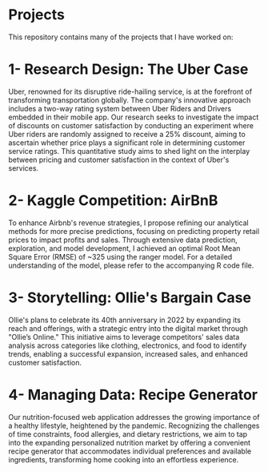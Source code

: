 # Projects
This repository contains many of the projects that I have worked on:

# 1- Research Design: The Uber Case
Uber, renowned for its disruptive ride-hailing service, is at the forefront of transforming transportation globally.
The company's innovative approach includes a two-way rating system between Uber Riders and Drivers embedded in their mobile app.
Our research seeks to investigate the impact of discounts on customer satisfaction by conducting an experiment where Uber riders are randomly assigned to receive a 25% discount, aiming to ascertain whether price plays a significant role in determining customer service ratings.
This quantitative study aims to shed light on the interplay between pricing and customer satisfaction in the context of Uber's services.

# 2- Kaggle Competition: AirBnB
To enhance Airbnb's revenue strategies, I propose refining our analytical methods for more precise predictions, focusing on predicting property retail prices to impact profits and sales. 
Through extensive data prediction, exploration, and model development, I achieved an optimal Root Mean Square Error (RMSE) of ~325 using the ranger model. 
For a detailed understanding of the model, please refer to the accompanying R code file.


# 3- Storytelling: Ollie's Bargain Case
Ollie's plans to celebrate its 40th anniversary in 2022 by expanding its reach and offerings, with a strategic entry into the digital market through "Ollie’s Online." 
This initiative aims to leverage competitors' sales data analysis across categories like clothing, electronics, and food to identify trends, enabling a successful expansion, increased sales, and enhanced customer satisfaction.

# 4- Managing Data: Recipe Generator
Our nutrition-focused web application addresses the growing importance of a healthy lifestyle, heightened by the pandemic. 
Recognizing the challenges of time constraints, food allergies, and dietary restrictions, we aim to tap into the expanding personalized nutrition market by offering a convenient recipe generator that accommodates individual preferences and available ingredients, transforming home cooking into an effortless experience.
